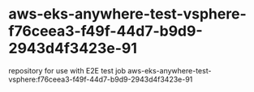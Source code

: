 # aws-eks-anywhere-test-vsphere-f76ceea3-f49f-44d7-b9d9-2943d4f3423e-91
repository for use with E2E test job aws-eks-anywhere-test-vsphere:f76ceea3-f49f-44d7-b9d9-2943d4f3423e-91

